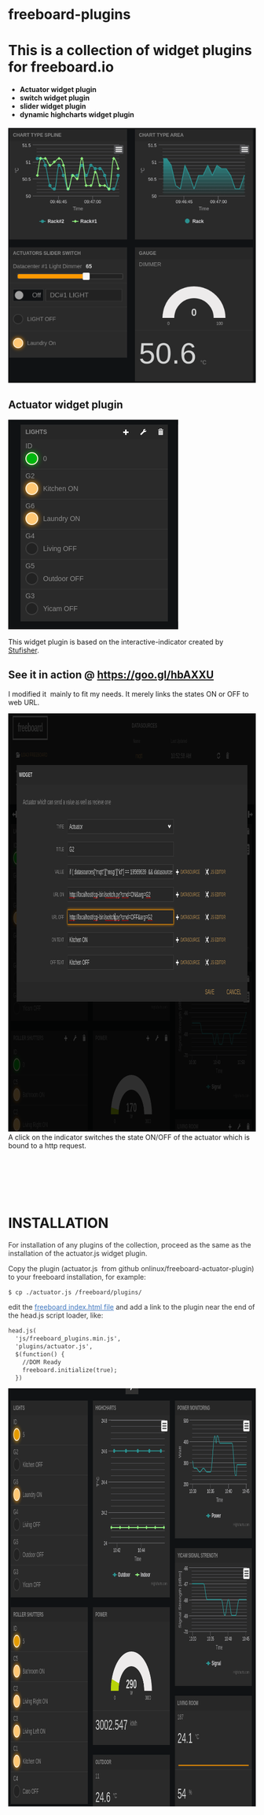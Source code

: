 # freeboard-plugins
<h1>This is a collection of widget plugins for freeboard.io</h1>
<h4><ul>
<li>Actuator widget plugin</li>
<li>switch widget plugin</li>
<li>slider widget plugin</li>
<li>dynamic highcharts widget plugin</li>
</ul>
</h4>
<a href="/freeboard-widget-plugins.png"><img class="wp-image-461 size-full" src="/freeboard-widget-plugins.png" alt=" Widget plugins" /></a>

<h2>Actuator widget plugin</h2>

<a href="/actuator-3.png"><img class="wp-image-461 size-full" src="/actuator-3.png" alt="Actuator Widget" width="346" height="426" /></a>

This widget plugin is based on the interactive-indicator created by <a href="https://github.com/stufisher/plugins" target="_blank">Stufisher</a>.
<h2>See it in action @ <a href="https://goo.gl/hbAXXU" target="_blank">https://goo.gl/hbAXXU</a></h2>
I modified it  mainly to fit my needs. It merely links the states ON or OFF to web URL.

<a href="/actuator-2.png"><img class="alignleft size-full wp-image-460" src="/actuator-2.png" alt="actuator-2" width="965" height="850" /></a>A click on the indicator switches the state ON/OFF of the actuator which is bound to a http request.

&nbsp;

&nbsp;

&nbsp;
<h1>INSTALLATION</h1>
<p style="color: #333333;">For installation of any plugins of the collection, proceed as the same as the installation of the actuator.js widget plugin.</p>
<p style="color: #333333;">Copy the plugin (actuator.js  from github onlinux/freeboard-actuator-plugin) to your freeboard installation, for example:</p>

<pre style="color: #333333;"><code>$ cp ./actuator.js /freeboard/plugins/
</code></pre>
<p style="color: #333333;">edit the <a style="color: #4078c0;" href="https://github.com/Freeboard/freeboard/blob/master/index.html#L14">freeboard index.html file</a> and add a link to the plugin near the end of the head.js script loader, like:</p>

<pre style="color: #333333;"><code>head.js(
  'js/freeboard_plugins.min.js',
  'plugins/actuator.js',
  $(function() {
    //DOM Ready
    freeboard.initialize(true);
  })</code></pre>
<a href="/actuator-1.png"><img class="alignleft size-full wp-image-459" src="/actuator-1.png" alt="actuator-1" width="965" height="850" /></a>
